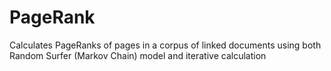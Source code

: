# PageRank
Calculates PageRanks of pages in a corpus of linked documents using both Random Surfer (Markov Chain) model and iterative calculation
